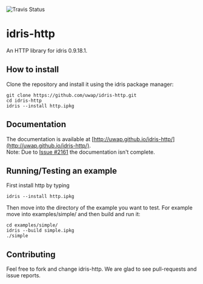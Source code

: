 ![Travis Status](https://travis-ci.org/uwap/idris-http.svg "Travis Build Status")

# idris-http
An HTTP library for idris 0.9.18.1.

## How to install

Clone the repository and install it using the idris package manager:

```
git clone https://github.com/uwap/idris-http.git
cd idris-http
idris --install http.ipkg
```

## Documentation

The documentation is available at [http://uwap.github.io/idris-http/](http://uwap.github.io/idris-http/).  
Note: Due to [Issue #2161](https://github.com/idris-lang/Idris-dev/issues/2161) the documentation isn't complete.

## Running/Testing an example

First install http by typing

```
idris --install http.ipkg
```

Then move into the directory of the example you want to test.
For example move into examples/simple/ and then build and run it:

```
cd examples/simple/
idris --build simple.ipkg
./simple
```

## Contributing

Feel free to fork and change idris-http. We are glad to see pull-requests and issue reports.
